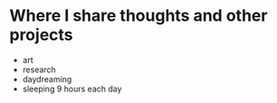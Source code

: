 # Where I share thoughts and other projects

* art
* research
* daydreaming
* sleeping 9 hours each day



